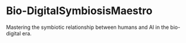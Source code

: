 # Bio-DigitalSymbiosisMaestro
Mastering the symbiotic relationship between humans and AI in the bio-digital era.
